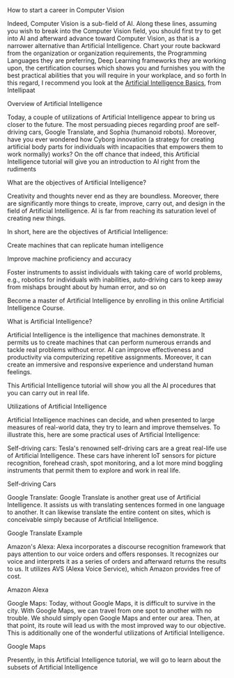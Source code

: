 How to start a career in Computer Vision

Indeed, Computer Vision is a sub-field of AI. Along these lines, assuming you wish to break into the Computer Vision field, you should first try to get into AI and afterward advance toward Computer Vision, as that is a narrower alternative than Artificial Intelligence. Chart your route backward from the organization or organization requirements, the Programming Languages they are preferring, Deep Learning frameworks they are working upon, the certification courses which shows you and furnishes you with the best practical abilities that you will require in your workplace, and so forth In this regard, I recommend you look at the <a href="https://intellipaat.com/blog/tutorial/artificial-intelligence-tutorial/">Artificial Intelligence Basics</a>, from Intellipaat

Overview of Artificial Intelligence 

Today, a couple of utilizations of Artificial Intelligence appear to bring us closer to the future. The most persuading pieces regarding proof are self-driving cars, Google Translate, and Sophia (humanoid robots). Moreover, have you ever wondered how Cyborg innovation (a strategy for creating artificial body parts for individuals with incapacities that empowers them to work normally) works? On the off chance that indeed, this Artificial Intelligence tutorial will give you an introduction to AI right from the rudiments

What are the objectives of Artificial Intelligence? 

Creativity and thoughts never end as they are boundless. Moreover, there are significantly more things to create, improve, carry out, and design in the field of Artificial Intelligence. AI is far from reaching its saturation level of creating new things. 

In short, here are the objectives of Artificial Intelligence: 

Create machines that can replicate human intelligence 

Improve machine proficiency and accuracy 

Foster instruments to assist individuals with taking care of world problems, e.g., robotics for individuals with inabilities, auto-driving cars to keep away from mishaps brought about by human error, and so on 

Become a master of Artificial Intelligence by enrolling in this online Artificial Intelligence Course. 

What is Artificial Intelligence? 

Artificial Intelligence is the intelligence that machines demonstrate. It permits us to create machines that can perform numerous errands and tackle real problems without error. AI can improve effectiveness and productivity via computerizing repetitive assignments. Moreover, it can create an immersive and responsive experience and understand human feelings. 

This Artificial Intelligence tutorial will show you all the AI procedures that you can carry out in real life. 

Utilizations of Artificial Intelligence 

Artificial Intelligence machines can decide, and when presented to large measures of real-world data, they try to learn and improve themselves. To illustrate this, here are some practical uses of Artificial Intelligence: 

Self-driving cars: Tesla's renowned self-driving cars are a great real-life use of Artificial Intelligence. These cars have inherent IoT sensors for picture recognition, forehead crash, spot monitoring, and a lot more mind boggling instruments that permit them to explore and work in real life. 

Self-driving Cars 

Google Translate: Google Translate is another great use of Artificial Intelligence. It assists us with translating sentences formed in one language to another. It can likewise translate the entire content on sites, which is conceivable simply because of Artificial Intelligence. 

Google Translate Example 

Amazon's Alexa: Alexa incorporates a discourse recognition framework that pays attention to our voice orders and offers responses. It recognizes our voice and interprets it as a series of orders and afterward returns the results to us. It utilizes AVS (Alexa Voice Service), which Amazon provides free of cost. 

Amazon Alexa 

Google Maps: Today, without Google Maps, it is difficult to survive in the city. With Google Maps, we can travel from one spot to another with no trouble. We should simply open Google Maps and enter our area. Then, at that point, its route will lead us with the most improved way to our objective. This is additionally one of the wonderful utilizations of Artificial Intelligence. 

Google Maps 

Presently, in this Artificial Intelligence tutorial, we will go to learn about the subsets of Artificial Intelligence
